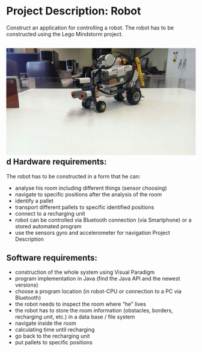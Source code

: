 Project Description: Robot
==========================

Construct an application for controlling a robot. The robot has to be constructed using the Lego Mindstorm project.

![alt tag](https://github.com/nanaBaah/Java-Project-for-Programming-the-LEGO-MINDSTORMS-NXT/blob/master/Lego_NXT_robot.jpg)
d
Hardware requirements: 
----------------------

The robot has to be constructed in a form that he can:
* analyse his room including different things (sensor choosing)
* navigate to specific positions after the analysis of the room
* identify a pallet
* transport different pallets to specific identified positions
* connect to a recharging unit
* robot can be controlled via Bluetooth connection (via Smartphone) or a stored automated program
* use the sensors gyro and accelerometer for navigation Project Description

Software requirements:
----------------------

* construction of the whole system using Visual Paradigm
* program implementation in Java (find the Java API and the newest versions)
* choose a program location (in robot-CPU or connection to a PC via Bluetooth)
* the robot needs to inspect the room where “he” lives
* the robot has to store the room information (obstacles, borders, recharging unit, etc.) in a data base / file system
* navigate inside the room
* calculating time until recharging
* go back to the recharging unit
* put pallets to specific positions
